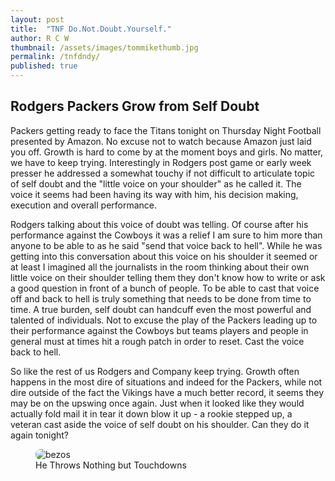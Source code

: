 ```yaml
---
layout: post
title:  "TNF Do.Not.Doubt.Yourself."
author: R C W
thumbnail: /assets/images/tommikethumb.jpg
permalink: /tnfdndy/
published: true
---
```

## Rodgers Packers Grow from Self Doubt  

Packers getting ready to face the Titans tonight on Thursday Night Football presented by Amazon.  No excuse not to watch because Amazon just laid you off.  Growth is hard to come by at the moment boys and girls.  No matter, we have to keep trying.  Interestingly in Rodgers post game or early week presser he addressed a somewhat touchy if not difficult to articulate topic of self doubt and the "little voice on your shoulder" as he called it.  The voice it seems had been having its way with him, his decision making, execution and overall performance.

Rodgers talking about this voice of doubt was telling.  Of course after his performance against the Cowboys it was a relief I am sure to him more than anyone to be able to as he said "send that voice back to hell".  While he was getting into this conversation about this voice on his shoulder it seemed or at least I imagined all the journalists in the room thinking about their own little voice on their shoulder telling them they don't know how to write or ask a good question in front of a bunch of people.  To be able to cast that voice off and back to hell is truly something that needs to be done from time to time.  A true burden, self doubt can handcuff even the most powerful and talented of individuals.  Not to excuse the play of the Packers leading up to their performance against the Cowboys but teams players and people in general must at times hit a rough patch in order to reset.  Cast the voice back to hell. 

So like the rest of us Rodgers and Company keep trying.  Growth often happens in the most dire of situations and indeed for the Packers, while not dire outside of the fact the Vikings have a much better record, it seems they may be on the upswing once again.  Just when it looked like they would actually fold mail it in tear it down blow it up - a rookie stepped up, a veteran cast aside the voice of self doubt on his shoulder.  Can they do it again tonight?



<figure style= "position:relative">
  <img src='https://media.giphy.com/media/Qc4i40SWi42rK/giphy.gif' alt="bezos" style="border-radius: 8px">
<figcaption>He Throws Nothing but Touchdowns<figcaption>